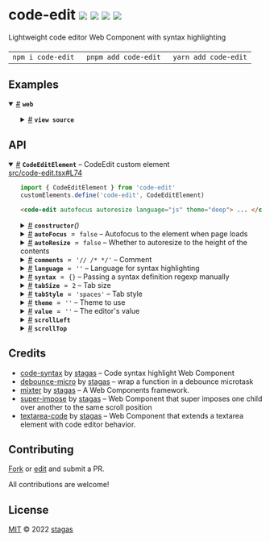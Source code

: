 <h1>
code-edit <a href="https://npmjs.org/package/code-edit"><img src="https://img.shields.io/badge/npm-v2.0.0-F00.svg?colorA=000"/></a> <a href="src"><img src="https://img.shields.io/badge/loc-176-FFF.svg?colorA=000"/></a> <a href="https://cdn.jsdelivr.net/npm/code-edit@2.0.0/dist/code-edit.min.js"><img src="https://img.shields.io/badge/brotli-7.8K-333.svg?colorA=000"/></a> <a href="LICENSE"><img src="https://img.shields.io/badge/license-MIT-F0B.svg?colorA=000"/></a>
</h1>

<p></p>

Lightweight code editor Web Component with syntax highlighting

<h4>
<table><tr><td title="Triple click to select and copy paste">
<code>npm i code-edit </code>
</td><td title="Triple click to select and copy paste">
<code>pnpm add code-edit </code>
</td><td title="Triple click to select and copy paste">
<code>yarn add code-edit</code>
</td></tr></table>
</h4>

## Examples

<details id="example$web" title="web" open><summary><span><a href="#example$web">#</a></span>  <code><strong>web</strong></code></summary>  <ul>    <details id="source$web" title="web source code" ><summary><span><a href="#source$web">#</a></span>  <code><strong>view source</strong></code></summary>  <a href="example/web.ts">example/web.ts</a>  <p>

```ts
import 'code-syntax/themes/default.css'
import 'plenty-themes/laser.css'

import { CodeEditElement, languages } from 'code-edit'

languages.js = import('code-syntax/languages/js')
customElements.define('code-edit', CodeEditElement)

const style = document.createElement('style')
style.textContent = /*css*/ `
html,
body {
  margin: 0;
  padding: 0;
  width: 100%;
  height: 100%;
}
body {
  background: #333;
}
pre {
  color: var(--color);
  background: var(--background);
}
code-edit {
  margin: 15px;
  padding: 15px;
  resize: both;
}
`
document.head.appendChild(style)

document.body.innerHTML = /*html*/ `
<code-edit id="demo" autoresize autofocus language="js" theme="laser">export interface HTMLCodeEditElement {
  value?: string
  language?: string
  syntax?: SyntaxDefinition | Promise&lt;{ default: SyntaxDefinition }&gt;
  theme?: string
  tabsize?: number
  tabstyle?: 'tabs' | 'spaces'
  comments?: string
}</code-edit>
`
```

</p>
</details></ul></details>

## API

<p>  <details id="CodeEditElement$1" title="Class" open><summary><span><a href="#CodeEditElement$1">#</a></span>  <code><strong>CodeEditElement</strong></code>     &ndash; CodeEdit custom element</summary>  <a href="src/code-edit.tsx#L74">src/code-edit.tsx#L74</a>  <ul>  <p>

```js
import { CodeEditElement } from 'code-edit'
customElements.define('code-edit', CodeEditElement)
```

```html
<code-edit autofocus autoresize language="js" theme="deep"> ... </code-edit>
```

</p>
      <p>  <details id="constructor$7" title="Constructor" ><summary><span><a href="#constructor$7">#</a></span>  <code><strong>constructor</strong></code><em>()</em>    </summary>    <ul>    <p>  <details id="new CodeEditElement$8" title="ConstructorSignature" ><summary><span><a href="#new CodeEditElement$8">#</a></span>  <code><strong>new CodeEditElement</strong></code><em>()</em>    </summary>    <ul><p><a href="#CodeEditElement$1">CodeEditElement</a></p>        </ul></details></p>    </ul></details><details id="autoFocus$14" title="Property" ><summary><span><a href="#autoFocus$14">#</a></span>  <code><strong>autoFocus</strong></code>  <span><span>&nbsp;=&nbsp;</span>  <code>false</code></span>   &ndash; Autofocus to the element when page loads</summary>  <a href="src/code-edit.tsx#L83">src/code-edit.tsx#L83</a>  <ul><p>boolean</p>        </ul></details><details id="autoResize$15" title="Property" ><summary><span><a href="#autoResize$15">#</a></span>  <code><strong>autoResize</strong></code>  <span><span>&nbsp;=&nbsp;</span>  <code>false</code></span>   &ndash; Whether to autoresize to the height of the contents</summary>  <a href="src/code-edit.tsx#L85">src/code-edit.tsx#L85</a>  <ul><p>boolean</p>        </ul></details><details id="comments$20" title="Property" ><summary><span><a href="#comments$20">#</a></span>  <code><strong>comments</strong></code>  <span><span>&nbsp;=&nbsp;</span>  <code>'// /* */'</code></span>   &ndash; Comment</summary>  <a href="src/code-edit.tsx#L95">src/code-edit.tsx#L95</a>  <ul><p>string</p>        </ul></details><details id="language$16" title="Property" ><summary><span><a href="#language$16">#</a></span>  <code><strong>language</strong></code>  <span><span>&nbsp;=&nbsp;</span>  <code>''</code></span>   &ndash; Language for syntax highlighting</summary>  <a href="src/code-edit.tsx#L87">src/code-edit.tsx#L87</a>  <ul><p>string</p>        </ul></details><details id="syntax$24" title="Property" ><summary><span><a href="#syntax$24">#</a></span>  <code><strong>syntax</strong></code>  <span><span>&nbsp;=&nbsp;</span>  <code>{}</code></span>   &ndash; Passing a syntax definition regexp manually</summary>  <a href="src/code-edit.tsx#L108">src/code-edit.tsx#L108</a>  <ul><p><span>SyntaxOrImport</span></p>        </ul></details><details id="tabSize$18" title="Property" ><summary><span><a href="#tabSize$18">#</a></span>  <code><strong>tabSize</strong></code>  <span><span>&nbsp;=&nbsp;</span>  <code>2</code></span>   &ndash; Tab size</summary>  <a href="src/code-edit.tsx#L91">src/code-edit.tsx#L91</a>  <ul><p>number</p>        </ul></details><details id="tabStyle$19" title="Property" ><summary><span><a href="#tabStyle$19">#</a></span>  <code><strong>tabStyle</strong></code>  <span><span>&nbsp;=&nbsp;</span>  <code>'spaces'</code></span>   &ndash; Tab style</summary>  <a href="src/code-edit.tsx#L93">src/code-edit.tsx#L93</a>  <ul><p><code>"spaces"</code> | <code>"tabs"</code></p>        </ul></details><details id="theme$17" title="Property" ><summary><span><a href="#theme$17">#</a></span>  <code><strong>theme</strong></code>  <span><span>&nbsp;=&nbsp;</span>  <code>''</code></span>   &ndash; Theme to use</summary>  <a href="src/code-edit.tsx#L89">src/code-edit.tsx#L89</a>  <ul><p>string</p>        </ul></details><details id="value$13" title="Property" ><summary><span><a href="#value$13">#</a></span>  <code><strong>value</strong></code>  <span><span>&nbsp;=&nbsp;</span>  <code>''</code></span>   &ndash; The editor's value</summary>  <a href="src/code-edit.tsx#L81">src/code-edit.tsx#L81</a>  <ul><p>string</p>        </ul></details><details id="scrollLeft$9" title="Accessor" ><summary><span><a href="#scrollLeft$9">#</a></span>  <code><strong>scrollLeft</strong></code>    </summary>  <a href="src/code-edit.tsx#L217">src/code-edit.tsx#L217</a>  <ul>        </ul></details><details id="scrollTop$11" title="Accessor" ><summary><span><a href="#scrollTop$11">#</a></span>  <code><strong>scrollTop</strong></code>    </summary>  <a href="src/code-edit.tsx#L220">src/code-edit.tsx#L220</a>  <ul>        </ul></details></p></ul></details></p>

## Credits

- [code-syntax](https://npmjs.org/package/code-syntax) by [stagas](https://github.com/stagas) &ndash; Code syntax highlight Web Component
- [debounce-micro](https://npmjs.org/package/debounce-micro) by [stagas](https://github.com/stagas) &ndash; wrap a function in a debounce microtask
- [mixter](https://npmjs.org/package/mixter) by [stagas](https://github.com/stagas) &ndash; A Web Components framework.
- [super-impose](https://npmjs.org/package/super-impose) by [stagas](https://github.com/stagas) &ndash; Web Component that super imposes one child over another to the same scroll position
- [textarea-code](https://npmjs.org/package/textarea-code) by [stagas](https://github.com/stagas) &ndash; Web Component that extends a textarea element with code editor behavior.

## Contributing

[Fork](https://github.com/stagas/code-edit/fork) or [edit](https://github.dev/stagas/code-edit) and submit a PR.

All contributions are welcome!

## License

<a href="LICENSE">MIT</a> &copy; 2022 [stagas](https://github.com/stagas)
